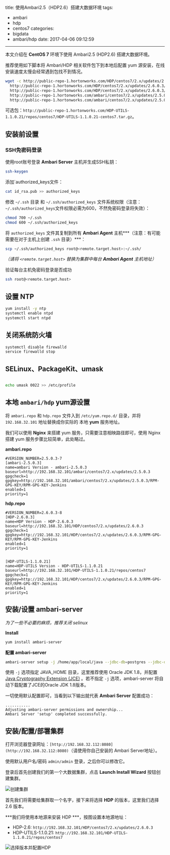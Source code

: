 title: 使用Ambari2.5（HDP2.6）搭建大数据环境
tags:
  - ambari
  - hdp
  - centos7
categories:
  - bigdata
  - ambari/hdp
date: 2017-04-06 09:12:59
---


本文介绍在 **CentOS 7** 环境下使用 Ambari2.5 (HDP2.6) 搭建大数据环境。

推荐使用如下脚本将 Ambari/HDP 相关软件包下到本地后配置 yum 源安装，在线安装速度太慢会经常遇到包找不到情况。

```sh
wget -c http://public-repo-1.hortonworks.com/HDP/centos7/2.x/updates/2.6.0.3/hdp.repo \
  http://public-repo-1.hortonworks.com/HDP/centos7/2.x/updates/2.6.0.3/HDP-2.6.0.3-8.xml \
  http://public-repo-1.hortonworks.com/HDP/centos7/2.x/updates/2.6.0.3/HDP-2.6.0.3-centos7-rpm.tar.gz \
  http://public-repo-1.hortonworks.com/ambari/centos7/2.x/updates/2.5.0.3/ambari.repo \
  http://public-repo-1.hortonworks.com/ambari/centos7/2.x/updates/2.5.0.3/ambari-2.5.0.3-centos7.tar.gz
```

可选包：`http://public-repo-1.hortonworks.com/HDP-UTILS-1.1.0.21/repos/centos7/HDP-UTILS-1.1.0.21-centos7.tar.gz`。

## 安装前设置

### SSH免密码登录

使用root账号登录 **Ambari Server** 主机并生成SSH私钥：

```sh
ssh-keygen
```

添加`authorized_keys文件：

```sh
cat id_rsa.pub >> authorized_keys
```

修改 `~/.ssh` 目录 和 `~/.ssh/authorized_keys` 文件系统权限（注意：`~/.ssh/authorized_keys`文件权限必需为600，不然免密码登录将失效）：

```sh
chmod 700 ~/.ssh
chmod 600 ~/.ssh/authorized_keys
```

将 `authorized_keys` 文件其复制到所有 **Ambari Agent** 主机***（注意：有可能需要在对于主机上创建 `.ssh` 目录）***：

```sh
scp ~/.ssh/authorized_keys root@<remote.target.host>:~/.ssh/
```

*（请将 `<remote.target.host>` 替换为集群中每台 **Ambari Agent** 主机地址）*

验证每台主机免密码登录是否成功

```sh
ssh root@<remote.target.host>
```

## 设置 NTP

```sh
yum install -y ntp
systemctl enable ntpd
systemctl start ntpd
```

## 关闭系统防火墙

```sh
systemctl disable firewalld
service firewalld stop
```

## SELinux、PackageKit、umask

```sh

echo umask 0022 >> /etc/profile
```

## 本地 `ambari/hdp` yum源设置

将 `ambari.repo` 和 `hdp.repo` 文件入到 `/etc/yum.repo.d/` 目录，并将 `192.168.32.101` 地址替换成你实际的
本地 **yum** 服务地址。

我们可以使用 **Nginx** 来搭建 yum 服务，只需要注意相映路径即可，使用 Nginx 搭建 yum 服务步骤比较简单，此处略过。

**ambari.repo**

```
#VERSION_NUMBER=2.5.0.3-7
[ambari-2.5.0.3]
name=ambari Version - ambari-2.5.0.3
baseurl=http://192.168.32.101/ambari/centos7/2.x/updates/2.5.0.3
gpgcheck=1
gpgkey=http://192.168.32.101/ambari/centos7/2.x/updates/2.5.0.3/RPM-GPG-KEY/RPM-GPG-KEY-Jenkins
enabled=1
priority=1
```

**hdp.repo**

```
#VERSION_NUMBER=2.6.0.3-8
[HDP-2.6.0.3]
name=HDP Version - HDP-2.6.0.3
baseurl=http://192.168.32.101/HDP/centos7/2.x/updates/2.6.0.3
gpgcheck=1
gpgkey=http://192.168.32.101/HDP/centos7/2.x/updates/2.6.0.3/RPM-GPG-KEY/RPM-GPG-KEY-Jenkins
enabled=1
priority=1


[HDP-UTILS-1.1.0.21]
name=HDP-UTILS Version - HDP-UTILS-1.1.0.21
baseurl=http://192.168.32.101/HDP-UTILS-1.1.0.21/repos/centos7
gpgcheck=1
gpgkey=http://192.168.32.101/HDP/centos7/2.x/updates/2.6.0.3/RPM-GPG-KEY/RPM-GPG-KEY-Jenkins
enabled=1
priority=1
```

## 安装/设置 **ambari-server**

*为了一些不必要的麻烦，推荐关闭 selinux*

**Install**

```sh
yum install ambari-server
```

**配置 ambari-server**

```sh
ambari-server setup -j /home/app/local/java --jdbc-db=postgres --jdbc-driver=/home/software/postgresql-42.0.0.jar 
```

使用 `-j` 选项指定 JAVA_HOME 目录，这里推荐使用 Oracle JDK 1.8，并配置 [Java Cryptography Extension (JCE)](http://www.oracle.com/technetwork/java/javase/downloads/jce8-download-2133166.html) 。若不指定 `-j` 选项，ambari-server 将自动下载配置了JCE的Oracle JDK 1.8版本。

一切使用默认配置即可，当看到以下输出就代表 **Ambari Server** 配置成功：

```
...........
Adjusting ambari-server permissions and ownership...
Ambari Server 'setup' completed successfully.
```

## 安装/配置/部署集群

打开浏览器登录网址：`[http://192.168.32.112:8080](http://192.168.32.112:8080)`（请使用你自己安装的 Ambari Server地址）。

使用默认用户名/密码 `admin/admin` 登录，之后你可以修改它。

登录后首先创建我们的第一个大数据集群，点击 **Launch Install Wizard** 按钮创建集群。

![创建集群](/img/ambari_hdp/welcom_to_apache_ambari.png)

首先我们将需要给集群取一个名字，接下来将选择 **HDP** 的版本，这里我们选择 2.6 版本。

***我们将使用本地源来安装 HDP ***，按图设置本地源地址：

- HDP-2.6: `http://192.168.32.101/HDP/centos7/2.x/updates/2.6.0.3`
- HDP-UTILS-1.1.0.21: `http://192.168.32.101/HDP-UTILS-1.1.0.21/repos/centos7`

![选择版本并配置HDP](/img/ambari_hdp/select_version.png)



